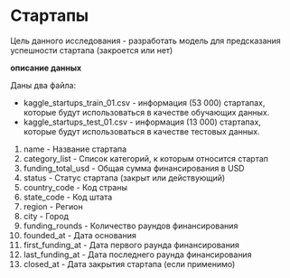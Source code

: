 # Стартапы

Цель данного исследования - разработать модель для предсказания успешности стартапа (закроется или нет)

**описание данных**

Даны два файла:
- kaggle_startups_train_01.csv - информация (53 000) стартапах, которые будут использоваться в качестве обучающих данных.
- kaggle_startups_test_01.csv - информация (13 000) стартапах, которые будут использоваться в качестве тестовых данных.

1. name - Название стартапа
2. category_list - Список категорий, к которым относится стартап
3. funding_total_usd - Общая сумма финансирования в USD
4. status - Статус стартапа (закрыт или действующий)
5. country_code - Код страны
6. state_code - Код штата
7. region - Регион
8. city - Город
9. funding_rounds - Количество раундов финансирования
10. founded_at - Дата основания
11. first_funding_at - Дата первого раунда финансирования
12. last_funding_at - Дата последнего раунда финансирования
13. closed_at - Дата закрытия стартапа (если применимо)